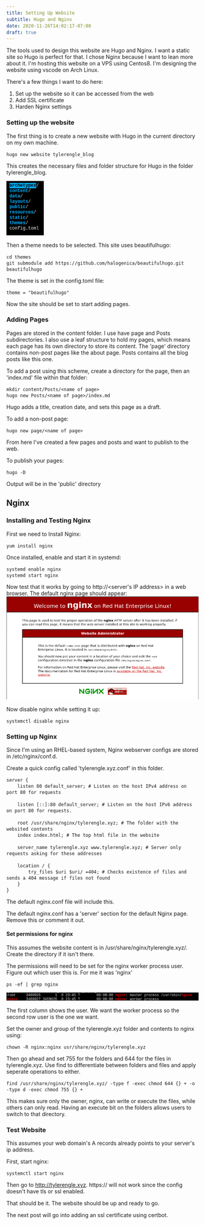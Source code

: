 ```yaml
---
title: Setting Up Website
subtitle: Hugo and Nginx
date: 2020-11-26T14:02:17-07:00
draft: true
---
```


The tools used to design this website are Hugo and Nginx. I want a static site so Hugo is perfect for that. I chose Nginx because I want to lean more about it. I'm hosting this website on a VPS using Centos8. I'm designing the website using vscode on Arch Linux.

There's a few things I want to do here:

1. Set up the website so it can be accessed from the web
2. Add SSL certificate
3. Harden Nginx settings

### Setting up the website

The first thing is to create a new website with Hugo in the current directory on my own machine.

```
hugo new website tylerengle_blog
```

This creates the necessary files and folder structure for Hugo in the folder tylerengle_blog. 

![Hugo Project Directory Structure](hugo_struct.png#floatleft)

Then a theme needs to be selected. This site uses beautifulhugo:

```
cd themes
git submodule add https://github.com/halogenica/beautifulhugo.git beautifulhugo
```

The theme is set in the config.toml file:
```
theme = "beautifulhugo"
```

Now the site should be set to start adding pages.

### Adding Pages
Pages are stored in the content folder. I use have page and Posts subdirectories. I also use a leaf structure to hold my pages, which means each page has its own directory to store its content. The 'page' directory contains non-post pages like the about page. Posts contains all the blog posts like this one.

To add a post using this scheme, create a directory for the page, then an 'index.md' file within that folder:
```
mkdir content/Posts/<name of page>
hugo new Posts/<name of page>/index.md
```

Hugo adds a title, creation date, and sets this page as a draft.

To add a non-post page:

```
hugo new page/<name of page>
```
From here I've created a few pages and posts and want to publish to the web. 

To publish your pages:
```
hugo -D
```

Output will be in the 'public' directory

## Nginx

### Installing and Testing Nginx
First we need to Install Nginx:
```
yum install nginx
```

Once installed, enable and start it in systemd:
```
systemd enable nginx
systemd start nginx
```

Now test that it works by going to http://<server's IP address> in a web browser. The default nginx page should appear:
![Nginx default page](nginx_default.png)

Now disable nginx while setting it up:
```
systemctl disable nginx
```
### Setting up Nginx
Since I'm using an RHEL-based system, Nginx webserver configs are stored in /etc/nginx/conf.d. 

Create a quick config called 'tylerengle.xyz.conf' in this folder.
```
server {
    listen 80 default_server; # Listen on the host IPv4 address on port 80 for requests

    listen [::]:80 default_server; # Listen on the host IPv6 address on port 80 for requests.

    root /usr/share/nginx/tylerengle.xyz; # The folder with the websited contents
    index index.html; # The top html file in the website

    server_name tylerengle.xyz www.tylerengle.xyz; # Server only requests asking for these addresses

    location / {
        try_files $uri $uri/ =404; # Checks existence of files and sends a 404 message if files not found
    }
}
```

The default nginx.conf file will include this.

The default nginx.conf has a 'server' section for the default Nginx page. Remove this or comment it out.

#### Set permissions for nginx

This assumes the website content is in /usr/share/nginx/tylerengle.xyz/. Create the directory if it isn't there.

The permissions will need to be set for the nginx worker process user. Figure out which user this is. For me it was 'nginx'
```
ps -ef | grep nginx
```

![Nginx User](nginx_user.png)

The first column shows the user. We want the worker process so the second row user is the one we want.

Set the owner and group of the tylerengle.xyz folder and contents to nginx using:

```
chown -R nginx:nginx usr/share/nginx/tylerengle.xyz
```

Then go ahead and set 755 for the folders and 644 for the files in tylerengle.xyz. Use find to differentiate between folders and files and apply seperate operations to either.

```
find /usr/share/nginx/tylerengle.xyz/ -type f -exec chmod 644 {} + -o -type d -exec chmod 755 {} +
```

This makes sure only the owner, nginx, can write or execute the files, while others can only read. Having an execute bit on the folders allows users to switch to that directory.

### Test Website
This assumes your web domain's A records already points to your server's ip address.

First, start nginx:
```
systemctl start nginx
```
Then go to http://tylerengle.xyz. https:// will not work since the config doesn't have tls or ssl enabled.

That should be it. The website should be up and ready to go. 

The next post will go into adding an ssl certificate using certbot.
